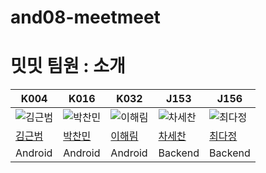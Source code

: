 # and08-meetmeet

# 밋밋 팀원 : 소개
| K004 | K016 | K032 | J153 | J156 |
|------|------|------|------|------|
| ![김근범](https://github.com/agfalcon.png) | ![박찬민](https://github.com/p-chanmin.png) | ![이해림](https://github.com/LeeHaiLim.png) | ![차세찬](https://github.com/chani1209.png) | ![최다정](https://github.com/cdj2073.png) |
| [김근범](https://github.com/agfalcon) | [박찬민](https://github.com/p-chanmin) | [이해림](https://github.com/LeeHaiLim) | [차세찬](https://github.com/chani1209) | [최다정](https://github.com/cdj2073) |
| Android | Android | Android | Backend | Backend |
